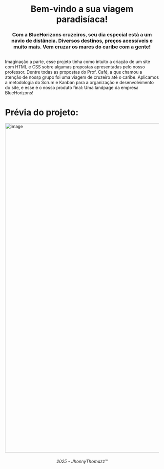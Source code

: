 
<div align="center">
<h1>Bem-vindo a sua viagem paradisíaca!</h1>
<h3>Com a BlueHorizons cruzeiros, seu dia especial está a um navio de distância. Diversos destinos, preços acessíveis e muito mais. Vem cruzar os mares do caribe com a gente!</h3>
</div>

##

<P>Imaginação a parte, esse projeto tinha como intuito a criação de um site com HTML e CSS sobre algumas propostas apresentadas pelo nosso professor. Dentre todas as propostas do Prof. Café, a que chamou a atenção de nossp grupo foi uma viagem de cruzeiro até o caribe.
Aplicamos a metodologia do Scrum e Kanban para a organização e desenvolvimento do site, e esse é o nosso produto final: Uma landpage da empresa BlueHorizons!<br></P>

##

<h1> <bold>Prévia do projeto:</bold></h1>
<img width="1901" height="1079" alt="image" src="https://github.com/user-attachments/assets/80db0067-14f6-4d3b-81bb-e26eafcd4e55" />



<div align="center">
<h6>2025 - JhonnyThomazz™</h6>
</div>




